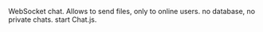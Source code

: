 WebSocket chat. Allows to send files, only to online users. no database, no private chats. start Chat.js. 


